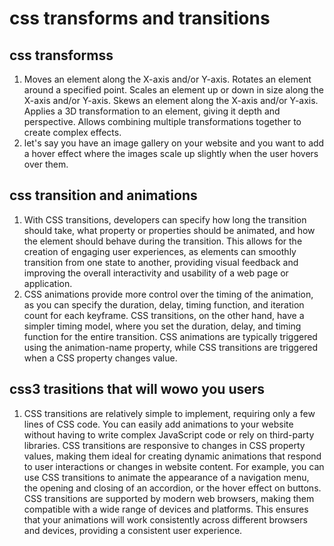 # css transforms and transitions

## css transformss

1. Moves an element along the X-axis and/or Y-axis. Rotates an element around a specified point. Scales an element up or down in size along the X-axis and/or Y-axis. Skews an element along the X-axis and/or Y-axis. Applies a 3D transformation to an element, giving it depth and perspective. Allows combining multiple transformations together to create complex effects.
2. let's say you have an image gallery on your website and you want to add a hover effect where the images scale up slightly when the user hovers over them.

## css transition and animations

1. With CSS transitions, developers can specify how long the transition should take, what property or properties should be animated, and how the element should behave during the transition. This allows for the creation of engaging user experiences, as elements can smoothly transition from one state to another, providing visual feedback and improving the overall interactivity and usability of a web page or application.
2. CSS animations provide more control over the timing of the animation, as you can specify the duration, delay, timing function, and iteration count for each keyframe. CSS transitions, on the other hand, have a simpler timing model, where you set the duration, delay, and timing function for the entire transition. CSS animations are typically triggered using the animation-name property, while CSS transitions are triggered when a CSS property changes value.

## css3 trasitions that will wowo you users

1. CSS transitions are relatively simple to implement, requiring only a few lines of CSS code. You can easily add animations to your website without having to write complex JavaScript code or rely on third-party libraries.  CSS transitions are responsive to changes in CSS property values, making them ideal for creating dynamic animations that respond to user interactions or changes in website content. For example, you can use CSS transitions to animate the appearance of a navigation menu, the opening and closing of an accordion, or the hover effect on buttons. CSS transitions are supported by modern web browsers, making them compatible with a wide range of devices and platforms. This ensures that your animations will work consistently across different browsers and devices, providing a consistent user experience.

